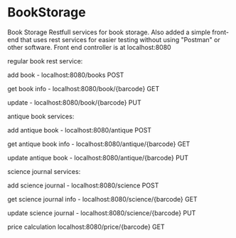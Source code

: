 # BookStorage
Book Storage
Restfull services for book storage.
Also added a simple front-end that uses rest services for easier testing without using "Postman" or other software. 
Front end controller is at localhost:8080

regular book rest service:



add book - localhost:8080/books POST

get book info - localhost:8080/book/{barcode} GET

update - localhost:8080/book/{barcode} PUT

antique book services:



add antique book - localhost:8080/antique POST

get antique book info - localhost:8080/antique/{barcode} GET

update antique book - localhost:8080/antique/{barcode} PUT

science journal services:



add science journal - localhost:8080/science POST

get science journal info - localhost:8080/science/{barcode} GET

update science journal - localhost:8080/science/{barcode} PUT



price calculation localhost:8080/price/{barcode} GET
